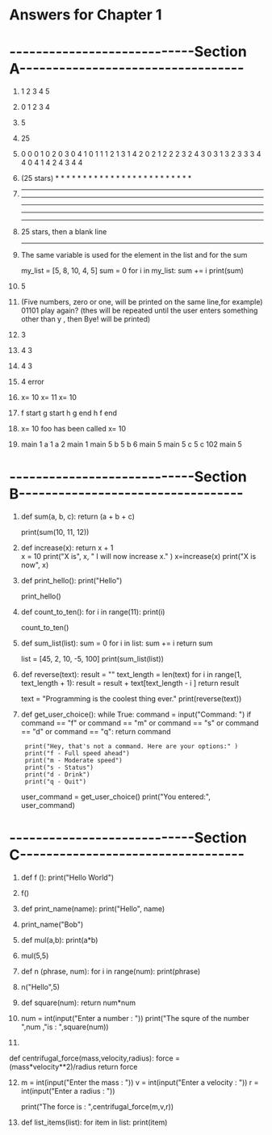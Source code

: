 # Answers for Chapter 1
# ----------------------------Section A----------------------------------
1.  1
    2
    3
    4
    5


2.  0
    1
    2
    3
    4


3.  5

4.  25

5.  0 0
    0 1
    0 2
    0 3
    0 4
    1 0
    1 1
    1 2
    1 3
    1 4
    2 0
    2 1
    2 2
    2 3
    2 4
    3 0
    3 1
    3 2
    3 3
    3 4
    4 0
    4 1
    4 2
    4 3
    4 4

6. (25 stars)
    *
    *
    *
    *
    *
    *
    *
    *
    *
    *
    *
    *
    *
    *
    *
    *
    *
    *
    *
    *
    *
    *
    *
    *
    *


7. 
    *****
    *****
    *****
    *****
    *****


8. 25 stars, then a blank line
    
    *************************

9. The same variable is used for the element in the list and for the sum

    my_list = [5, 8, 10, 4, 5]
    sum = 0
    for i in my_list:
        sum += i
    print(sum)

10. 5

11. (Five numbers, zero or one, will be printed on the same line,for example) 01101
    play again? 
    (thes will be repeated until the user enters something other than y , then Bye! will be printed)

12. 3

13. 4
    3

14. 4
    3

15. 4
    error

16. x= 10
    x= 11
    x= 10

17. f start
    g start
    h
    g end
    h
    f end

18. x= 10
    foo has been called
    x= 10

19. 
    main 1
    a 1
    a 2
    main 1
    main 5
    b 5 
    b 6
    main 5
    main 5
    c 5
    c 102
    main 5

# ----------------------------Section B----------------------------------

1. 
    def sum(a, b, c):
        return (a + b + c)
    
    print(sum(10, 11, 12))

2. 
    def increase(x):
        return x + 1    
    x = 10
    print("X is", x, " I will now increase x." )
    x=increase(x)
    print("X is now", x)

3. 
    def print_hello():
        print("Hello")
 
    print_hello()

4. 
    def count_to_ten():
    for i in range(11):
        print(i)
 
    count_to_ten()


5. 
    def sum_list(list):
        sum = 0
        for i in list:
            sum += i
        return sum
    
    list = [45, 2, 10, -5, 100]
    print(sum_list(list))

6. 
    def reverse(text):
        result = ""
        text_length = len(text)
        for i in range(1, text_length + 1):
            result = result + text[text_length - i ]
        return result
    
    text = "Programming is the coolest thing ever."
    print(reverse(text))

7. 
    def get_user_choice():
    while True:
        command = input("Command: ")
        if command == "f" or command == "m" or command == "s" or command == "d" or command == "q":
            return command
 
        print("Hey, that's not a command. Here are your options:" )
        print("f - Full speed ahead")
        print("m - Moderate speed")
        print("s - Status")
        print("d - Drink")
        print("q - Quit")
 
    user_command = get_user_choice()
    print("You entered:", user_command)

# ----------------------------Section C----------------------------------

1. 
    def f ():
        print("Hello World")

2.  f()

3.  
    def print_name(name):
        print("Hello", name)
    
4.  print_name("Bob")

5.  def mul(a,b):
        print(a*b)

6.  mul(5,5)


7. 
    def n (phrase, num):
        for i in range(num):
            print(phrase)

8.  n("Hello",5)

9. 
    def square(num):
        return num*num


10. num = int(input("Enter a number : "))
    print("The squre of the number ",num ,"is : ",square(num))

11. 
   def centrifugal_force(mass,velocity,radius):
        force = (mass*velocity**2)/radius
        return force

12. 
    m = int(input("Enter the mass : "))
    v = int(input("Enter a velocity : "))
    r = int(input("Enter a radius : "))

    print("The force is : ",centrifugal_force(m,v,r))

13. 
    def list_items(list):
        for item in list:
            print(item)